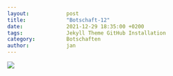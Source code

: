 ```yaml
---
layout:            post
title:             "Botschaft-12"
date:              2021-12-29 18:35:00 +0200
tags:              Jekyll Theme GitHub Installation
category:          Botschaften
author:            jan
---
```


![](//www.youtube.com/watch?v=XKZTIGv0gmI)
